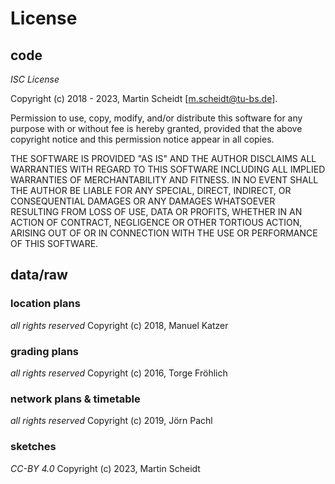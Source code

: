 # License

## code
_ISC License_

Copyright (c) 2018 - 2023, Martin Scheidt [m.scheidt@tu-bs.de].

Permission to use, copy, modify, and/or distribute this software for any purpose with or without fee is hereby granted, provided that the above copyright notice and this permission notice appear in all copies.

THE SOFTWARE IS PROVIDED "AS IS" AND THE AUTHOR DISCLAIMS ALL WARRANTIES WITH REGARD TO THIS SOFTWARE INCLUDING ALL IMPLIED WARRANTIES OF MERCHANTABILITY AND FITNESS. IN NO EVENT SHALL THE AUTHOR BE LIABLE FOR ANY SPECIAL, DIRECT, INDIRECT, OR CONSEQUENTIAL DAMAGES OR ANY DAMAGES WHATSOEVER RESULTING FROM LOSS OF USE, DATA OR PROFITS, WHETHER IN AN ACTION OF CONTRACT, NEGLIGENCE OR OTHER TORTIOUS ACTION, ARISING OUT OF OR IN CONNECTION WITH THE USE OR PERFORMANCE OF THIS SOFTWARE.

## data/raw

### location plans

_all rights reserved_
Copyright (c) 2018, Manuel Katzer

### grading plans

_all rights reserved_
Copyright (c) 2016, Torge Fröhlich

### network plans & timetable

_all rights reserved_
Copyright (c) 2019, Jörn Pachl

### sketches

_CC-BY 4.0_
Copyright (c) 2023, Martin Scheidt
